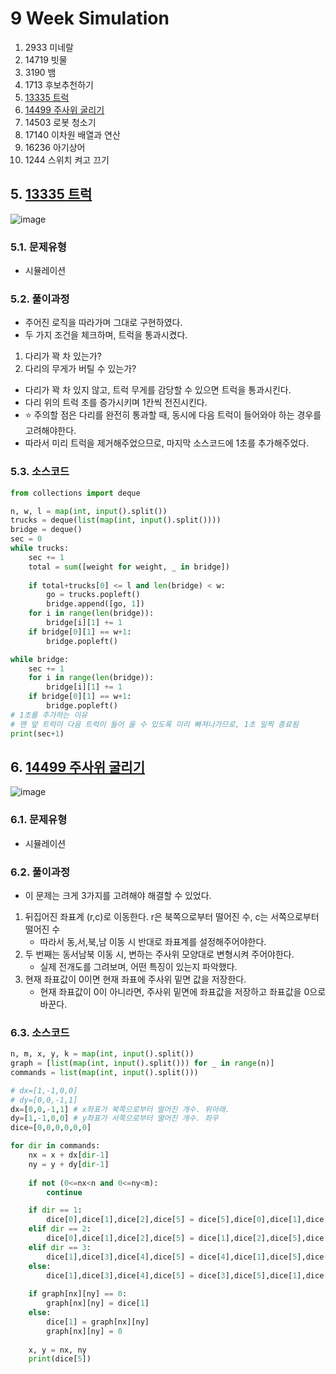 # 9 Week Simulation

1. 2933 미네랄
2. 14719 빗물
3. 3190 뱀
4. 1713 후보추천하기
5. [13335 트럭](#5-13335-트럭)
6. [14499 주사위 굴리기](#6-14499-주사위-굴리기)
7. 14503 로봇 청소기
8. 17140 이차원 배열과 연산
9. 16236 아기상어
10. 1244 스위치 켜고 끄기

## 5. [13335 트럭](https://www.acmicpc.net/problem/13335)
![image](https://user-images.githubusercontent.com/44918665/132179064-c884a6c0-b746-4fdc-83f3-c8189f2a933c.png)

### 5.1. 문제유형
- 시뮬레이션

### 5.2. 풀이과정
- 주어진 로직을 따라가며 그대로 구현하였다.
- 두 가지 조건을 체크하며, 트럭을 통과시켰다.
1. 다리가 꽉 차 있는가?
2. 다리의 무게가 버틸 수 있는가?
- 다리가 꽉 차 있지 않고, 트럭 무게를 감당할 수 있으면 트럭을 통과시킨다.
- 다리 위의 트럭 초를 증가시키며 1칸씩 전진시킨다.
- ⭐ 주의할 점은 다리를 완전히 통과할 때, 동시에 다음 트럭이 들어와야 하는 경우를 고려해야한다.
- 따라서 미리 트럭을 제거해주었으므로, 마지막 소스코드에 1초를 추가해주었다.

### 5.3. 소스코드
```python
from collections import deque

n, w, l = map(int, input().split())
trucks = deque(list(map(int, input().split())))
bridge = deque()
sec = 0
while trucks:
    sec += 1
    total = sum([weight for weight, _ in bridge])
    
    if total+trucks[0] <= l and len(bridge) < w:
        go = trucks.popleft()
        bridge.append([go, 1])
    for i in range(len(bridge)):
        bridge[i][1] += 1
    if bridge[0][1] == w+1:
        bridge.popleft()

while bridge:
    sec += 1
    for i in range(len(bridge)):
        bridge[i][1] += 1
    if bridge[0][1] == w+1:
        bridge.popleft()
# 1초를 추가하는 이유
# 맨 앞 트럭이 다음 트럭이 들어 올 수 있도록 미리 빠져나가므로, 1초 일찍 종료됨
print(sec+1)
```

## 6. [14499 주사위 굴리기](https://www.acmicpc.net/problem/14499)
![image](https://user-images.githubusercontent.com/44918665/132179923-07b2d4df-20b9-467d-87a0-541a04d54a64.png)

### 6.1. 문제유형
- 시뮬레이션

### 6.2. 풀이과정
- 이 문제는 크게 3가지를 고려해야 해결할 수 있었다.
1. 뒤집어진 좌표계 (r,c)로 이동한다. r은 북쪽으로부터 떨어진 수, c는 서쪽으로부터 떨어진 수
    - 따라서 동,서,북,남 이동 시 반대로 좌표계를 설정해주어야한다.
2. 두 번째는 동서남북 이동 시, 변하는 주사위 모양대로 변형시켜 주어야한다.
    - 실제 전개도를 그려보며, 어떤 특징이 있는지 파악했다.
3. 현재 좌표값이 0이면 현재 좌표에 주사위 밑면 값을 저장한다.
    - 현재 좌표값이 0이 아니라면, 주사위 밑면에 좌표값을 저장하고 좌표값을 0으로 바꾼다.

### 6.3. 소스코드

```python
n, m, x, y, k = map(int, input().split())
graph = [list(map(int, input().split())) for _ in range(n)]
commands = list(map(int, input().split()))

# dx=[1,-1,0,0]
# dy=[0,0,-1,1]
dx=[0,0,-1,1] # x좌표가 북쪽으로부터 떨어진 개수. 위아래. 
dy=[1,-1,0,0] # y좌표가 서쪽으로부터 떨어진 개수. 좌우
dice=[0,0,0,0,0,0]

for dir in commands:
    nx = x + dx[dir-1]
    ny = y + dy[dir-1]
    
    if not (0<=nx<n and 0<=ny<m):
        continue

    if dir == 1:
        dice[0],dice[1],dice[2],dice[5] = dice[5],dice[0],dice[1],dice[2]
    elif dir == 2:
        dice[0],dice[1],dice[2],dice[5] = dice[1],dice[2],dice[5],dice[0]
    elif dir == 3:
        dice[1],dice[3],dice[4],dice[5] = dice[4],dice[1],dice[5],dice[3]
    else:
        dice[1],dice[3],dice[4],dice[5] = dice[3],dice[5],dice[1],dice[4]
    
    if graph[nx][ny] == 0:
        graph[nx][ny] = dice[1]
    else:
        dice[1] = graph[nx][ny]
        graph[nx][ny] = 0
    
    x, y = nx, ny
    print(dice[5])

```
